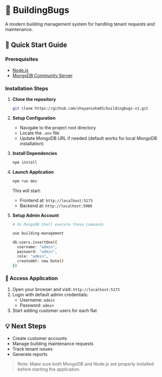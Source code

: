 # 🏢 BuildingBugs

A modern building management system for handling tenant requests and maintenance.

## 🚀 Quick Start Guide

### Prerequisites
- [Node.js](https://nodejs.org/en/download) 
- [MongoDB Community Server](https://www.mongodb.com/try/download/community)

### Installation Steps

1. **Clone the repository**
   ```bash
   git clone https://github.com/shayansaha85/buildingbugs-v1.git
   ```

2. **Setup Configuration**
   - Navigate to the project root directory
   - Locate the `.env` file
   - Update MongoDB URL if needed (default works for local MongoDB installation)

3. **Install Dependencies**
   ```bash
   npm install
   ```

4. **Launch Application**
   ```bash
   npm run dev
   ```
   This will start:
   - Frontend at: `http://localhost:5173`
   - Backend at: `http://localhost:5000`

5. **Setup Admin Account**
   ```bash
   # On MongoDB Shell execute these commands
   
   use building-management

   db.users.insertOne({
     username: "admin",
     password: "admin",
     role: "admin",
     createdAt: new Date()
   })
   ```

### 🎯 Access Application

1. Open your browser and visit: `http://localhost:5173`
2. Login with default admin credentials:
   - Username: `admin`
   - Password: `admin`
3. Start adding customer users for each flat

## 💡 Next Steps
- Create customer accounts
- Manage building maintenance requests
- Track tenant issues
- Generate reports

> Note: Make sure both MongoDB and Node.js are properly installed before starting the application.



